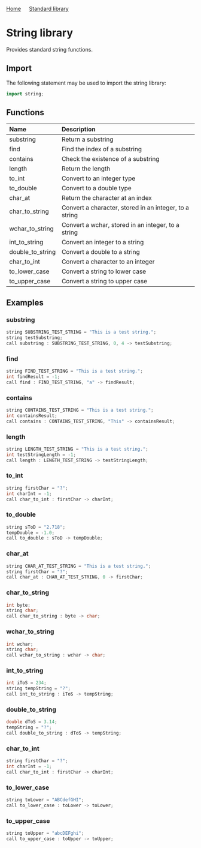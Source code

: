 [Home](https://github.com/puckowski/concert7/blob/master) <span>&emsp;</span> [Standard library](https://github.com/puckowski/concert7/blob/master/standard_library/standard_library.md)

# String library

Provides standard string functions.

## Import

The following statement may be used to import the string library:

```cpp
import string;
```

## Functions

| Name              | Description                                            |
|:------------------|:-------------------------------------------------------|
| substring         | Return a substring                                     |
| find              | Find the index of a substring                          |
| contains          | Check the existence of a substring                     |
| length            | Return the length                                      |
| to_int            | Convert to an integer type                             |
| to_double         | Convert to a double type                               | 
| char_at           | Return the character at an index                       |
| char_to_string    | Convert a character, stored in an integer, to a string |
| wchar_to_string   | Convert a wchar, stored in an integer, to a string     |
| int_to_string     | Convert an integer to a string                         |
| double_to_string  | Convert a double to a string                           |
| char_to_int       | Convert a character to an integer                      |
| to_lower_case     | Convert a string to lower case                         |
| to_upper_case     | Convert a string to upper case                         |

## Examples

### substring

```cpp
string SUBSTRING_TEST_STRING = "This is a test string.";
string testSubstring;
call substring : SUBSTRING_TEST_STRING, 0, 4 -> testSubstring;
```

### find

```cpp
string FIND_TEST_STRING = "This is a test string.";
int findResult = -1;
call find : FIND_TEST_STRING, "a" -> findResult;
```

### contains

```cpp
string CONTAINS_TEST_STRING = "This is a test string.";
int containsResult;
call contains : CONTAINS_TEST_STRING, "This" -> containsResult;
```

### length

```cpp
string LENGTH_TEST_STRING = "This is a test string.";
int testStringLength = -1;
call length : LENGTH_TEST_STRING -> testStringLength;
```

### to_int

```cpp
string firstChar = "?";
int charInt = -1;
call char_to_int : firstChar -> charInt;
```

### to_double

```cpp
string sToD = "2.718";
tempDouble = -1.0;
call to_double : sToD -> tempDouble;
```

### char_at

```cpp
string CHAR_AT_TEST_STRING = "This is a test string.";
string firstChar = "?";
call char_at : CHAR_AT_TEST_STRING, 0 -> firstChar;
```

### char_to_string

```cpp
int byte;
string char;
call char_to_string : byte -> char;
```

### wchar_to_string

```cpp
int wchar;
string char;
call wchar_to_string : wchar -> char;
```

### int_to_string

```cpp
int iToS = 234;
string tempString = "?";
call int_to_string : iToS -> tempString;
```

### double_to_string

```cpp
double dToS = 3.14;
tempString = "?";
call double_to_string : dToS -> tempString;
```

### char_to_int

```cpp
string firstChar = "?";
int charInt = -1;
call char_to_int : firstChar -> charInt;
```

### to_lower_case

```cpp
string toLower = "ABCdefGHI";
call to_lower_case : toLower -> toLower;
```

### to_upper_case

```cpp
string toUpper = "abcDEFghi";
call to_upper_case : toUpper -> toUpper;
```